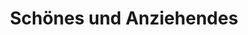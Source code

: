 ---
title: "Schönes und Anziehendes"
url: /eckernfoerde/schoenes-und-anziehendes/
shop: Kleidung
---